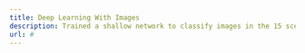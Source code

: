 ```yaml
---
title: Deep Learning With Images
description: Trained a shallow network to classify images in the 15 scene database. Better performance was desired so the VGG-F network was retrained to accomplish the same task.
url: #
---
```

